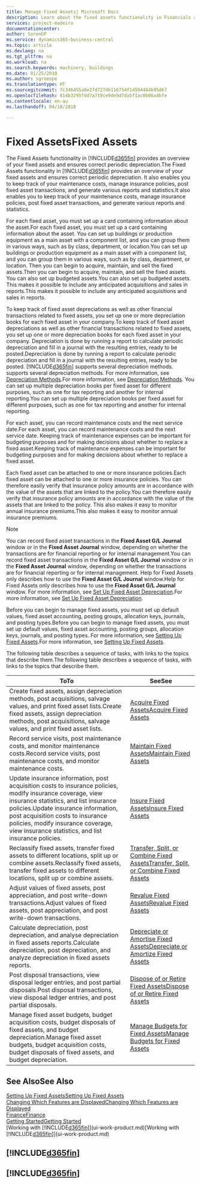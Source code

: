 ```yaml
---
title: Manage Fixed Assets| Microsoft Docs
description: Learn about the fixed assets functionality in Financials and get an overview of how to work with fixed assets.
services: project-madeira
documentationcenter: 
author: SorenGP
ms.service: dynamics365-business-central
ms.topic: article
ms.devlang: na
ms.tgt_pltfrm: na
ms.workload: na
ms.search.keywords: machinery, buildings
ms.date: 01/25/2018
ms.author: sgroespe
ms.translationtype: HT
ms.sourcegitcommit: 7c346455a9e27d7274b116754f1d594484b95d67
ms.openlocfilehash: 814b3295fdd7a719ce9de9d7da5f1ac0b66a4bfe
ms.contentlocale: en-au
ms.lasthandoff: 04/18/2018

---
```

# <a name="fixed-assets"></a><span data-ttu-id="7a7c9-103">Fixed Assets</span><span class="sxs-lookup"><span data-stu-id="7a7c9-103">Fixed Assets</span></span>
<span data-ttu-id="7a7c9-104">The Fixed Assets functionality in [!INCLUDE[d365fin](includes/d365fin_md.md)] provides an overview of your fixed assets and ensures correct periodic depreciation.</span><span class="sxs-lookup"><span data-stu-id="7a7c9-104">The Fixed Assets functionality in [!INCLUDE[d365fin](includes/d365fin_md.md)] provides an overview of your fixed assets and ensures correct periodic depreciation.</span></span> <span data-ttu-id="7a7c9-105">It also enables you to keep track of your maintenance costs, manage insurance policies, post fixed asset transactions, and generate various reports and statistics.</span><span class="sxs-lookup"><span data-stu-id="7a7c9-105">It also enables you to keep track of your maintenance costs, manage insurance policies, post fixed asset transactions, and generate various reports and statistics.</span></span>

<span data-ttu-id="7a7c9-106">For each fixed asset, you must set up a card containing information about the asset.</span><span class="sxs-lookup"><span data-stu-id="7a7c9-106">For each fixed asset, you must set up a card containing information about the asset.</span></span> <span data-ttu-id="7a7c9-107">You can set up buildings or production equipment as a main asset with a component list, and you can group them in various ways, such as by class, department, or location.</span><span class="sxs-lookup"><span data-stu-id="7a7c9-107">You can set up buildings or production equipment as a main asset with a component list, and you can group them in various ways, such as by class, department, or location.</span></span> <span data-ttu-id="7a7c9-108">Then you can begin to acquire, maintain, and sell the fixed assets.</span><span class="sxs-lookup"><span data-stu-id="7a7c9-108">Then you can begin to acquire, maintain, and sell the fixed assets.</span></span> <span data-ttu-id="7a7c9-109">You can also set up budgeted assets.</span><span class="sxs-lookup"><span data-stu-id="7a7c9-109">You can also set up budgeted assets.</span></span> <span data-ttu-id="7a7c9-110">This makes it possible to include any anticipated acquisitions and sales in reports.</span><span class="sxs-lookup"><span data-stu-id="7a7c9-110">This makes it possible to include any anticipated acquisitions and sales in reports.</span></span>

<span data-ttu-id="7a7c9-111">To keep track of fixed asset depreciations as well as other financial transactions related to fixed assets, you set up one or more depreciation books for each fixed asset in your company.</span><span class="sxs-lookup"><span data-stu-id="7a7c9-111">To keep track of fixed asset depreciations as well as other financial transactions related to fixed assets, you set up one or more depreciation books for each fixed asset in your company.</span></span> <span data-ttu-id="7a7c9-112">Depreciation is done by running a report to calculate periodic depreciation and fill in a journal with the resulting entries, ready to be posted.</span><span class="sxs-lookup"><span data-stu-id="7a7c9-112">Depreciation is done by running a report to calculate periodic depreciation and fill in a journal with the resulting entries, ready to be posted.</span></span> [!INCLUDE[d365fin](includes/d365fin_md.md)]<span data-ttu-id="7a7c9-113"> supports several depreciation methods.</span><span class="sxs-lookup"><span data-stu-id="7a7c9-113"> supports several depreciation methods.</span></span> <span data-ttu-id="7a7c9-114">For more information, see [Depreciation Methods](fa-depreciation-methods.md).</span><span class="sxs-lookup"><span data-stu-id="7a7c9-114">For more information, see [Depreciation Methods](fa-depreciation-methods.md).</span></span> <span data-ttu-id="7a7c9-115">You can set up multiple depreciation books per fixed asset for different purposes, such as one for tax reporting and another for internal reporting.</span><span class="sxs-lookup"><span data-stu-id="7a7c9-115">You can set up multiple depreciation books per fixed asset for different purposes, such as one for tax reporting and another for internal reporting.</span></span>

<span data-ttu-id="7a7c9-116">For each asset, you can record maintenance costs and the next service date.</span><span class="sxs-lookup"><span data-stu-id="7a7c9-116">For each asset, you can record maintenance costs and the next service date.</span></span> <span data-ttu-id="7a7c9-117">Keeping track of maintenance expenses can be important for budgeting purposes and for making decisions about whether to replace a fixed asset.</span><span class="sxs-lookup"><span data-stu-id="7a7c9-117">Keeping track of maintenance expenses can be important for budgeting purposes and for making decisions about whether to replace a fixed asset.</span></span>

<span data-ttu-id="7a7c9-118">Each fixed asset can be attached to one or more insurance policies.</span><span class="sxs-lookup"><span data-stu-id="7a7c9-118">Each fixed asset can be attached to one or more insurance policies.</span></span> <span data-ttu-id="7a7c9-119">You can therefore easily verify that insurance policy amounts are in accordance with the value of the assets that are linked to the policy.</span><span class="sxs-lookup"><span data-stu-id="7a7c9-119">You can therefore easily verify that insurance policy amounts are in accordance with the value of the assets that are linked to the policy.</span></span> <span data-ttu-id="7a7c9-120">This also makes it easy to monitor annual insurance premiums.</span><span class="sxs-lookup"><span data-stu-id="7a7c9-120">This also makes it easy to monitor annual insurance premiums.</span></span>

> [!NOTE]  
>   <span data-ttu-id="7a7c9-121">You can record fixed asset transactions in the **Fixed Asset G/L Journal** window or in the **Fixed Asset Journal** window, depending on whether the transactions are for financial reporting or for internal management.</span><span class="sxs-lookup"><span data-stu-id="7a7c9-121">You can record fixed asset transactions in the **Fixed Asset G/L Journal** window or in the **Fixed Asset Journal** window, depending on whether the transactions are for financial reporting or for internal management.</span></span> <span data-ttu-id="7a7c9-122">Help for Fixed Assets only describes how to use the **Fixed Asset G/L Journal** window.</span><span class="sxs-lookup"><span data-stu-id="7a7c9-122">Help for Fixed Assets only describes how to use the **Fixed Asset G/L Journal** window.</span></span> <span data-ttu-id="7a7c9-123">For more information, see [Set Up Fixed Asset Depreciation](fa-how-setup-depreciation.md).</span><span class="sxs-lookup"><span data-stu-id="7a7c9-123">For more information, see [Set Up Fixed Asset Depreciation](fa-how-setup-depreciation.md).</span></span>

<span data-ttu-id="7a7c9-124">Before you can begin to manage fixed assets, you must set up default values, fixed asset accounting, posting groups, allocation keys, journals, and posting types.</span><span class="sxs-lookup"><span data-stu-id="7a7c9-124">Before you can begin to manage fixed assets, you must set up default values, fixed asset accounting, posting groups, allocation keys, journals, and posting types.</span></span> <span data-ttu-id="7a7c9-125">For more information, see [Setting Up Fixed Assets](fa-setup.md).</span><span class="sxs-lookup"><span data-stu-id="7a7c9-125">For more information, see [Setting Up Fixed Assets](fa-setup.md).</span></span>

<span data-ttu-id="7a7c9-126">The following table describes a sequence of tasks, with links to the topics that describe them.</span><span class="sxs-lookup"><span data-stu-id="7a7c9-126">The following table describes a sequence of tasks, with links to the topics that describe them.</span></span>

| <span data-ttu-id="7a7c9-127">To</span><span class="sxs-lookup"><span data-stu-id="7a7c9-127">To</span></span> | <span data-ttu-id="7a7c9-128">See</span><span class="sxs-lookup"><span data-stu-id="7a7c9-128">See</span></span> |
| --- | --- |
| <span data-ttu-id="7a7c9-129">Create fixed assets, assign depreciation methods, post acquisitions, salvage values, and print fixed asset lists.</span><span class="sxs-lookup"><span data-stu-id="7a7c9-129">Create fixed assets, assign depreciation methods, post acquisitions, salvage values, and print fixed asset lists.</span></span> |[<span data-ttu-id="7a7c9-130">Acquire Fixed Assets</span><span class="sxs-lookup"><span data-stu-id="7a7c9-130">Acquire Fixed Assets</span></span>](fa-how-acquire.md) |
| <span data-ttu-id="7a7c9-131">Record service visits, post maintenance costs, and monitor maintenance costs.</span><span class="sxs-lookup"><span data-stu-id="7a7c9-131">Record service visits, post maintenance costs, and monitor maintenance costs.</span></span> |[<span data-ttu-id="7a7c9-132">Maintain Fixed Assets</span><span class="sxs-lookup"><span data-stu-id="7a7c9-132">Maintain Fixed Assets</span></span>](fa-how-maintain.md) |
| <span data-ttu-id="7a7c9-133">Update insurance information, post acquisition costs to insurance policies, modify insurance coverage, view insurance statistics, and list insurance policies.</span><span class="sxs-lookup"><span data-stu-id="7a7c9-133">Update insurance information, post acquisition costs to insurance policies, modify insurance coverage, view insurance statistics, and list insurance policies.</span></span> |[<span data-ttu-id="7a7c9-134">Insure Fixed Assets</span><span class="sxs-lookup"><span data-stu-id="7a7c9-134">Insure Fixed Assets</span></span>](fa-how-insure.md) |
| <span data-ttu-id="7a7c9-135">Reclassify fixed assets, transfer fixed assets to different locations, split up or combine assets.</span><span class="sxs-lookup"><span data-stu-id="7a7c9-135">Reclassify fixed assets, transfer fixed assets to different locations, split up or combine assets.</span></span> |[<span data-ttu-id="7a7c9-136">Transfer, Split, or Combine Fixed Assets</span><span class="sxs-lookup"><span data-stu-id="7a7c9-136">Transfer, Split, or Combine Fixed Assets</span></span>](fa-how-trans-split-combine.md) |
| <span data-ttu-id="7a7c9-137">Adjust values of fixed assets, post appreciation, and post write-down transactions.</span><span class="sxs-lookup"><span data-stu-id="7a7c9-137">Adjust values of fixed assets, post appreciation, and post write-down transactions.</span></span> |[<span data-ttu-id="7a7c9-138">Revalue Fixed Assets</span><span class="sxs-lookup"><span data-stu-id="7a7c9-138">Revalue Fixed Assets</span></span>](fa-how-revalue.md) |
| <span data-ttu-id="7a7c9-139">Calculate depreciation, post depreciation, and analyse depreciation in fixed assets reports.</span><span class="sxs-lookup"><span data-stu-id="7a7c9-139">Calculate depreciation, post depreciation, and  analyze depreciation in fixed assets reports.</span></span> |[<span data-ttu-id="7a7c9-140">Depreciate or Amortise Fixed Assets</span><span class="sxs-lookup"><span data-stu-id="7a7c9-140">Depreciate or Amortize Fixed Assets</span></span>](fa-how-depreciate-amortize.md) |
| <span data-ttu-id="7a7c9-141">Post disposal transactions, view disposal ledger entries, and post partial disposals.</span><span class="sxs-lookup"><span data-stu-id="7a7c9-141">Post disposal transactions, view disposal ledger entries, and post partial disposals.</span></span> |[<span data-ttu-id="7a7c9-142">Dispose of or Retire Fixed Assets</span><span class="sxs-lookup"><span data-stu-id="7a7c9-142">Dispose of or Retire Fixed Assets</span></span>](fa-how-dispose-retire.md) |
| <span data-ttu-id="7a7c9-143">Manage fixed asset budgets, budget acquisition costs, budget disposals of fixed assets, and budget depreciation.</span><span class="sxs-lookup"><span data-stu-id="7a7c9-143">Manage fixed asset budgets, budget acquisition costs, budget disposals of fixed assets, and budget depreciation.</span></span> |[<span data-ttu-id="7a7c9-144">Manage Budgets for Fixed Assets</span><span class="sxs-lookup"><span data-stu-id="7a7c9-144">Manage Budgets for Fixed Assets</span></span>](fa-how-manage-budgets.md) |

## <a name="see-also"></a><span data-ttu-id="7a7c9-145">See Also</span><span class="sxs-lookup"><span data-stu-id="7a7c9-145">See Also</span></span>
[<span data-ttu-id="7a7c9-146">Setting Up Fixed Assets</span><span class="sxs-lookup"><span data-stu-id="7a7c9-146">Setting Up Fixed Assets</span></span>](fa-setup.md)  
[<span data-ttu-id="7a7c9-147">Changing Which Features are Displayed</span><span class="sxs-lookup"><span data-stu-id="7a7c9-147">Changing Which Features are Displayed</span></span>](ui-experiences.md)  
[<span data-ttu-id="7a7c9-148">Finance</span><span class="sxs-lookup"><span data-stu-id="7a7c9-148">Finance</span></span>](finance.md)  
[<span data-ttu-id="7a7c9-149">Getting Started</span><span class="sxs-lookup"><span data-stu-id="7a7c9-149">Getting Started</span></span>](product-get-started.md)  
<span data-ttu-id="7a7c9-150">[Working with [!INCLUDE[d365fin](includes/d365fin_md.md)]](ui-work-product.md)</span><span class="sxs-lookup"><span data-stu-id="7a7c9-150">[Working with [!INCLUDE[d365fin](includes/d365fin_md.md)]](ui-work-product.md)</span></span>

## [!INCLUDE[d365fin](includes/free_trial_md.md)]  
## [!INCLUDE[d365fin](includes/training_link_md.md)]

